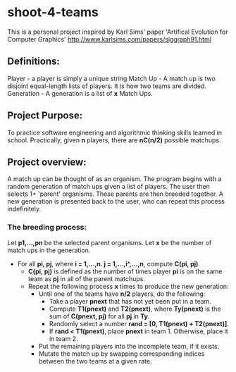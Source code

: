 # shoot-4-teams

This is a personal project inspired by Karl Sims' paper 'Artifical Evolution for Computer Graphics'
http://www.karlsims.com/papers/siggraph91.html

## Definitions:
Player - a player is simply a unique string
Match Up - A match up is two disjoint equal-length lists of players. It is how two teams are divided.
Generation - A generation is a list of **x** Match Ups.

## Project Purpose:
To practice software engineering and algorithmic thinking skills learned in school.
Practically, given **n** players, there are **nC(n/2)** possible matchups.

## Project overview:
A match up can be thought of as an organism. The program begins with a random generation of match ups
given a list of players. The user then selects 1+ 'parent' organisms. These parents are then breeded together.
A new generation is presented back to the user, who can repeat this process indefinitely.

### The breeding process:
Let **p1,...,pn** be the selected parent organisms.
Let **x** be the number of match ups in the generation.
- For all **pi, pj**, where **i = 1,...,n. j = 1,...,i^,...,n**, compute **C(pi, pj)**.
  - **C(pi, pj)** is defined as the number of times player **pi** is on the same team as **pj** in all of the parent matchups.
  - Repeat the following process **x** times to produce the new generation:
    - Until one of the teams have **n/2** players, do the following:
      - Take a player **pnext** that has not yet been put in a team.
      - Compute **T1(pnext)** and **T2(pnext)**, where **Ty(pnext)** is the sum of **C(pnext, pj)** for all **pj** in **Ty**.
      - Randomly select a number **rand = [0, T1(pnext) + T2(pnext)]**.
      - If **rand < T1(pnext)**, place **pnext** in team 1. Otherwise, place it in team 2.
    - Put the remaining players into the incomplete team, if it exists.
    - Mutate the match up by swapping corresponding indices between the two teams at a given rate.
